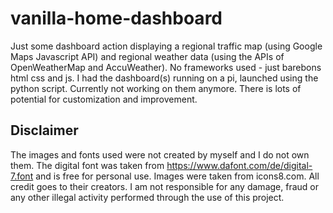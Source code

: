 # vanilla-home-dashboard

Just some dashboard action displaying a regional traffic map (using Google Maps Javascript API) and regional weather data (using the APIs of OpenWeatherMap and AccuWeather). No frameworks used - just barebons html css and js. I had the dashboard(s) running on a pi, launched using the python script. Currently not working on them anymore. There is lots of potential for customization and improvement.

## Disclaimer
The images and fonts used were not created by myself and I do not own them. The digital font was taken from https://www.dafont.com/de/digital-7.font and is free for personal use. Images were taken from icons8.com. All credit goes to their creators. I am not responsible for any damage, fraud or any other illegal activity performed through the use of this project.
